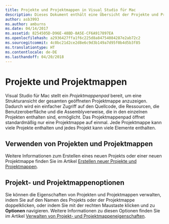 ```yaml
---
title: Projekte und Projektmappen in Visual Studio für Mac
description: Dieses Dokument enthält eine Übersicht der Projekte und Projektmappen in Visual Studio für Mac.
author: asb3993
ms.author: amburns
ms.date: 04/14/2017
ms.assetid: 8254505D-D96E-48BD-8A5E-CF6A917897EA
ms.openlocfilehash: a2936427ffa1f6c225d8a84754084287e2ab72c2
ms.sourcegitcommit: 4c0bc21d2ce2d8e6c9d3b149a7d95f0b4d5b3f85
ms.translationtype: HT
ms.contentlocale: de-DE
ms.lasthandoff: 04/20/2018
---
```

# <a name="projects-and-solutions"></a>Projekte und Projektmappen

Visual Studio für Mac stellt ein _Projektmappenpad_ bereit, um eine Strukturansicht der gesamten geöffneten Projektmappe anzuzeigen. Dadurch wird ein einfacher Zugriff auf den Quellcode, die Ressourcen, die Benutzeroberfläche und die Assemblyverweise, die in den einzelnen Projekten enthalten sind, ermöglicht. Das Projektmappenpad öffnet standardmäßig nur eine Projektmappe auf einmal. Jede Projektmappe kann viele Projekte enthalten und jedes Projekt kann viele Elemente enthalten.

## <a name="using-projects-and-solutions"></a>Verwenden von Projekten und Projektmappen

Weitere Informationen zum Erstellen eines neuen Projekts oder einer neuen Projektmappe finden Sie im Artikel [Erstellen neuer Projekte und Projektmappen](~/create-new-projects.md).

## <a name="project-and-solution-options"></a>Projekt- und Projektmappenoptionen

Sie können die Eigenschaften von Projekten und Projektmappen verwalten, indem Sie auf den Namen des Projekts oder der Projektmappe doppelklicken, oder indem Sie mit der rechten Maustaste klicken und zu **Optionen** navigieren. Weitere Informationen zu diesen Optionen finden Sie im Artikel [Verwalten von Projekt- und Projektmappeneigenschaften](~/managing-solutions-and-project-properties.md).





